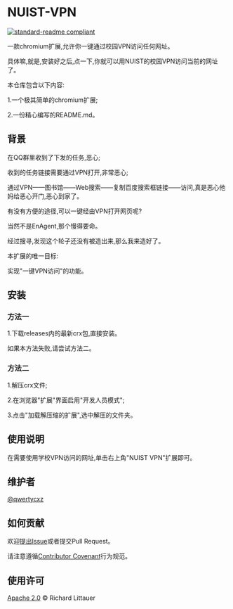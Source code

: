 # NUIST-VPN

[![standard-readme compliant](https://img.shields.io/badge/readme%20style-standard-brightgreen.svg?style=flat-square)](https://github.com/RichardLitt/standard-readme)

一款chromium扩展,允许你一键通过校园VPN访问任何网址。

具体嘛,就是,安装好之后,点一下,你就可以用NUIST的校园VPN访问当前的网址了。

本仓库包含以下内容:

1.一个极其简单的chromium扩展;

2.一份精心编写的README.md。

## 背景

在QQ群里收到了下发的任务,恶心;

收到的任务链接需要通过VPN打开,非常恶心;

通过VPN——图书馆——Web搜索——复制百度搜索框链接——访问,真是恶心他妈给恶心开门,恶心到家了。

有没有方便的途径,可以一键经由VPN打开网页呢?

当然不是EnAgent,那个慢得要命。

经过搜寻,发现这个轮子还没有被造出来,那么我来造好了。

本扩展的唯一目标:

  实现"一键VPN访问"的功能。

## 安装

### 方法一

1.下载releases内的最新crx包,直接安装。

如果本方法失败,请尝试方法二。

### 方法二

1.解压crx文件;

2.在浏览器"扩展"界面启用"开发人员模式";

3.点击"加载解压缩的扩展",选中解压的文件夹。

## 使用说明

在需要使用学校VPN访问的网址,单击右上角"NUIST VPN"扩展即可。

## 维护者

[@qwertycxz](https://github.com/qwertycxz)

## 如何贡献

欢迎[提出Issue](https://github.com/qwertycxz/NUIST-VPN/issues/new)或者提交Pull Request。

请注意遵循[Contributor Covenant](http://contributor-covenant.org/version/1/3/0/)行为规范。

## 使用许可

[Apache 2.0](LICENSE) © Richard Littauer
